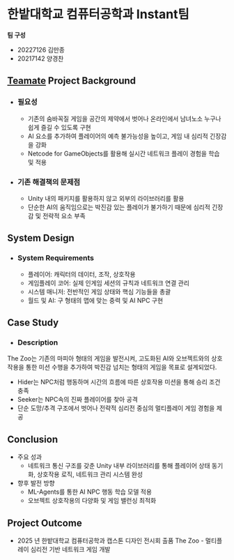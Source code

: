 # 한밭대학교 컴퓨터공학과 Instant팀

**팀 구성**
- 20227126 김만종
- 20217142 양경찬

## <u>Teamate</u> Project Background
- ### 필요성
  - 기존의 숨바꼭질 게임을 공간의 제약에서 벗어나 온라인에서 남녀노소 누구나 쉽게 즐길 수 있도록 구현
  - AI 요소를 추가하여 플레이어의 예측 불가능성을 높이고, 게임 내 심리적 긴장감을 강화
  - Netcode for GameObjects를 활용해 실시간 네트워크 플레이 경험을 학습 및 적용

- ### 기존 해결책의 문제점
  - Unity 내의 패키지를 활용하지 않고 외부의 라이브러리를 활용
  - 단순한 AI의 움직임으로는 박진감 있는 플레이가 불가하기 때문에 심리적 긴장감 및 전략적 요소 부족

  
## System Design
  - ### System Requirements
    - 플레이어: 캐릭터의 데이터, 조작, 상호작용
    - 게임플레이 코어: 실제 인게임 세션의 규칙과 네트워크 연결 관리
    - 시스템 매니저: 전반적인 게임 상태와 핵심 기능들을 총괄
    - 월드 및 AI: 구 형태의 맵에 맞는 중력 및 AI NPC 구현
    
## Case Study
  - ### Description
  The Zoo는 기존의 마피아 형태의 게임을 발전시켜, 고도화된 AI와 오브젝트와의 상호작용을 통한 미션 수행을 추가하여 박진감 넘치는 형태의 게임을 목표로 설계되었다.
  
  - Hider는 NPC처럼 행동하며 시간의 흐름에 따른 상호작용 미션을 통해 승리 조건 충족
  - Seeker는 NPC속의 진짜 플레이어를 찾아 공격
  - 단순 도망/추격 구조에서 벗어나 전략적 심리전 중심의 멀티플레이 게임 경험을 제공

## Conclusion
  - 주요 성과
    - 네트워크 통신 구조를 갖춘 Unity 내부 라이브러리를 통해 플레이어 상태 동기화, 상호작용 로직, 네트워크 관리 시스템 완성
  - 향후 발전 방향
    - ML-Agents를 통한 AI NPC 행동 학습 모델 적용
    - 오브젝트 상호작용의 다양화 및 게임 밸런싱 최적화

  
## Project Outcome
- 2025 년 한밭대학교 컴퓨터공학과 캡스톤 디자인 전시회 출품
The Zoo - 멀티플레이 심리전 기반 네트워크 게임 개발
